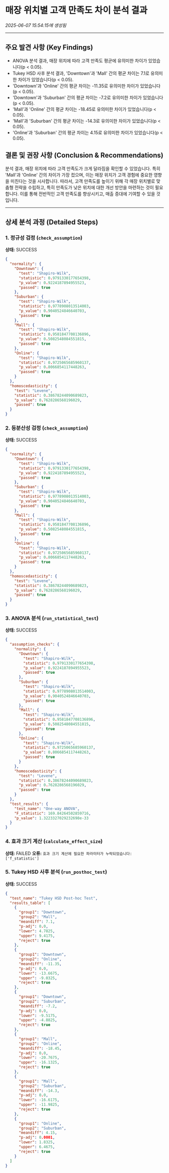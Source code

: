 # 매장 위치별 고객 만족도 차이 분석 결과
_2025-06-07 15:54:15에 생성됨_

---

## 주요 발견 사항 (Key Findings)
- ANOVA 분석 결과, 매장 위치에 따라 고객 만족도 평균에 유의미한 차이가 있었습니다(p < 0.05).
- Tukey HSD 사후 분석 결과, 'Downtown'과 'Mall' 간의 평균 차이는 7.1로 유의미한 차이가 있었습니다(p < 0.05).
- 'Downtown'과 'Online' 간의 평균 차이는 -11.35로 유의미한 차이가 있었습니다(p < 0.05).
- 'Downtown'과 'Suburban' 간의 평균 차이는 -7.2로 유의미한 차이가 있었습니다(p < 0.05).
- 'Mall'과 'Online' 간의 평균 차이는 -18.45로 유의미한 차이가 있었습니다(p < 0.05).
- 'Mall'과 'Suburban' 간의 평균 차이는 -14.3로 유의미한 차이가 있었습니다(p < 0.05).
- 'Online'과 'Suburban' 간의 평균 차이는 4.15로 유의미한 차이가 있었습니다(p < 0.05).


## 결론 및 권장 사항 (Conclusion & Recommendations)
분석 결과, 매장 위치에 따라 고객 만족도가 크게 달라짐을 확인할 수 있었습니다. 특히 'Mall'과 'Online' 간의 차이가 가장 컸으며, 이는 매장 위치가 고객 경험에 중요한 영향을 미친다는 것을 시사합니다. 따라서, 고객 만족도를 높이기 위해 각 매장 위치별로 맞춤형 전략을 수립하고, 특히 만족도가 낮은 위치에 대한 개선 방안을 마련하는 것이 필요합니다. 이를 통해 전반적인 고객 만족도를 향상시키고, 매출 증대에 기여할 수 있을 것입니다.

---

## 상세 분석 과정 (Detailed Steps)

### 1. 정규성 검정 (`check_assumption`)
**상태:** SUCCESS

```json
{
  "normality": {
    "Downtown": {
      "test": "Shapiro-Wilk",
      "statistic": 0.9791330177654398,
      "p_value": 0.9224187894955523,
      "passed": true
    },
    "Suburban": {
      "test": "Shapiro-Wilk",
      "statistic": 0.9778908013514003,
      "p_value": 0.9040524846640703,
      "passed": true
    },
    "Mall": {
      "test": "Shapiro-Wilk",
      "statistic": 0.9581847708136896,
      "p_value": 0.5082548084551815,
      "passed": true
    },
    "Online": {
      "test": "Shapiro-Wilk",
      "statistic": 0.9725065685960137,
      "p_value": 0.8066854117448263,
      "passed": true
    }
  },
  "homoscedasticity": {
    "test": "Levene",
    "statistic": 0.38678244090689823,
    "p_value": 0.7628286568196029,
    "passed": true
  }
}
```

### 2. 등분산성 검정 (`check_assumption`)
**상태:** SUCCESS

```json
{
  "normality": {
    "Downtown": {
      "test": "Shapiro-Wilk",
      "statistic": 0.9791330177654398,
      "p_value": 0.9224187894955523,
      "passed": true
    },
    "Suburban": {
      "test": "Shapiro-Wilk",
      "statistic": 0.9778908013514003,
      "p_value": 0.9040524846640703,
      "passed": true
    },
    "Mall": {
      "test": "Shapiro-Wilk",
      "statistic": 0.9581847708136896,
      "p_value": 0.5082548084551815,
      "passed": true
    },
    "Online": {
      "test": "Shapiro-Wilk",
      "statistic": 0.9725065685960137,
      "p_value": 0.8066854117448263,
      "passed": true
    }
  },
  "homoscedasticity": {
    "test": "Levene",
    "statistic": 0.38678244090689823,
    "p_value": 0.7628286568196029,
    "passed": true
  }
}
```

### 3. ANOVA 분석 (`run_statistical_test`)
**상태:** SUCCESS

```json
{
  "assumption_checks": {
    "normality": {
      "Downtown": {
        "test": "Shapiro-Wilk",
        "statistic": 0.9791330177654398,
        "p_value": 0.9224187894955523,
        "passed": true
      },
      "Suburban": {
        "test": "Shapiro-Wilk",
        "statistic": 0.9778908013514003,
        "p_value": 0.9040524846640703,
        "passed": true
      },
      "Mall": {
        "test": "Shapiro-Wilk",
        "statistic": 0.9581847708136896,
        "p_value": 0.5082548084551815,
        "passed": true
      },
      "Online": {
        "test": "Shapiro-Wilk",
        "statistic": 0.9725065685960137,
        "p_value": 0.8066854117448263,
        "passed": true
      }
    },
    "homoscedasticity": {
      "test": "Levene",
      "statistic": 0.38678244090689823,
      "p_value": 0.7628286568196029,
      "passed": true
    }
  },
  "test_results": {
    "test_name": "One-way ANOVA",
    "F_statistic": 169.84264502859716,
    "p_value": 1.3223327029232698e-33
  }
}
```

### 4. 효과 크기 계산 (`calculate_effect_size`)
**상태:** FAILED
**오류:** `효과 크기 계산에 필요한 파라미터가 누락되었습니다: ['f_statistic']`

### 5. Tukey HSD 사후 분석 (`run_posthoc_test`)
**상태:** SUCCESS

```json
{
  "test_name": "Tukey HSD Post-hoc Test",
  "results_table": [
    {
      "group1": "Downtown",
      "group2": "Mall",
      "meandiff": 7.1,
      "p-adj": 0.0,
      "lower": 4.7825,
      "upper": 9.4175,
      "reject": true
    },
    {
      "group1": "Downtown",
      "group2": "Online",
      "meandiff": -11.35,
      "p-adj": 0.0,
      "lower": -13.6675,
      "upper": -9.0325,
      "reject": true
    },
    {
      "group1": "Downtown",
      "group2": "Suburban",
      "meandiff": -7.2,
      "p-adj": 0.0,
      "lower": -9.5175,
      "upper": -4.8825,
      "reject": true
    },
    {
      "group1": "Mall",
      "group2": "Online",
      "meandiff": -18.45,
      "p-adj": 0.0,
      "lower": -20.7675,
      "upper": -16.1325,
      "reject": true
    },
    {
      "group1": "Mall",
      "group2": "Suburban",
      "meandiff": -14.3,
      "p-adj": 0.0,
      "lower": -16.6175,
      "upper": -11.9825,
      "reject": true
    },
    {
      "group1": "Online",
      "group2": "Suburban",
      "meandiff": 4.15,
      "p-adj": 0.0001,
      "lower": 1.8325,
      "upper": 6.4675,
      "reject": true
    }
  ]
}
```